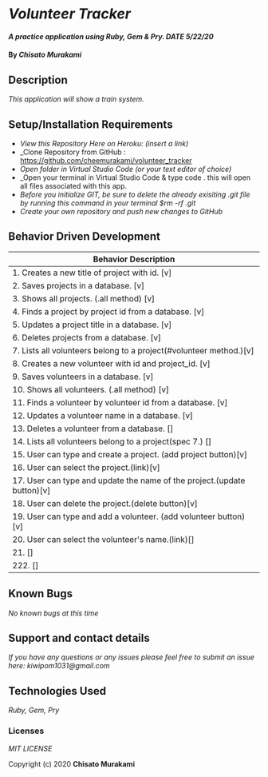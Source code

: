 # _Volunteer Tracker_

#### _A practice application using Ruby, Gem & Pry. DATE 5/22/20_

#### By _**Chisato Murakami**_

## Description

_This application will show a train system._ 

## Setup/Installation Requirements

* _View this Repository Here on Heroku: (insert a link)_
* _Clone Repository from GitHub : https://github.com/cheemurakami/volunteer_tracker
* _Open folder in Virtual Studio Code (or your text editor of choice)_
* _Open your terminal in Virtual Studio Code & type code . this will open all files associated with this app. 
* _Before you initialize GIT, be sure to delete the already exisiting .git file by running this command in your terminal $rm -rf .git_
* _Create your own repository and push new changes to GitHub_

## Behavior Driven Development 


|   Behavior Description        |
|-------------------------------|
| 1. Creates a new title of project with id. [v]|
| 2. Saves projects in a database. [v]|
| 3. Shows all projects. (.all method) [v]|
| 4. Finds a project by project id from a database. [v]|
| 5. Updates a project title in a database. [v]|
| 6. Deletes projects from a database. [v]|
| 7. Lists all volunteers belong to a project(#volunteer method.)[v]|
| 8. Creates a new volunteer with id and project_id. [v]|
| 9. Saves volunteers in a database. [v]|
| 10. Shows all volunteers. (.all method) [v]|
| 11. Finds a volunteer by volunteer id from a database. [v]|
| 12. Updates a volunteer name in a database. [v]|
| 13. Deletes a volunteer from a database. []|
| 14. Lists all volunteers belong to a project(spec 7.) []|
| 15. User can type and create a project. (add project button)[v]|
| 16. User can select the project.(link)[v]|
| 17. User can type and update the name of the project.(update button)[v]|
| 18. User can delete the project.(delete button)[v]|
| 19. User can type and add a volunteer. (add volunteer button)[v]|
| 20. User can select the volunteer's name.(link)[]|
| 21. []|
| 222.  []|

## Known Bugs

_No known bugs at this time_

## Support and contact details

_If you have any questions or any issues please feel free to submit an issue here: kiwipom1031@gmail.com_

## Technologies Used

_Ruby, Gem, Pry_ 


### Licenses
*MIT LICENSE*

Copyright (c) 2020 **Chisato Murakami**